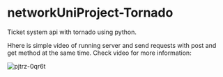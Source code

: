 # networkUniProject-Tornado
Ticket system api with tornado using python.

Hhere is simple video of running server and send requests with post and get method at the same time.
Check video for more information:

![pjtrz-0qr6t](https://user-images.githubusercontent.com/34987886/56369040-d3dbb900-620d-11e9-8218-71c75f6ba53f.gif)
